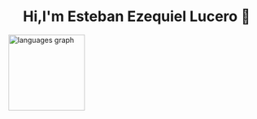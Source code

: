 <h1 align="center">Hi,I'm Esteban Ezequiel Lucero 👋</h1>

  <img src="https://github-readme-stats.vercel.app/api/top-langs/?username=estelucero&theme=merko&hide_border=false&include_all_commits=true&count_private=true&layout=compact" height="150" alt="languages graph"/>
